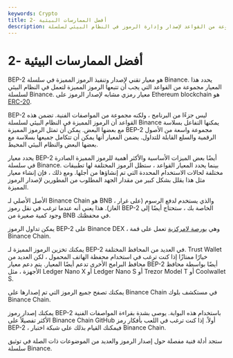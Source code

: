 ```yaml
---
keywords: Crypto
title: أفضل الممارسات البيئية -2
description: أفضل الممارسات البيئية -2. معيار تقني يحدد مجموعة من القواعد لإصدار وإدارة الرموز في النظام البيئي لسلسلة Binance.
---
```


# أفضل الممارسات البيئية -2
BEP-2 هو معيار تقني لإصدار وتنفيذ الرموز المميزة في سلسلة Binance. يحدد هذا المعيار مجموعة من القواعد التي يجب أن تتبعها الرموز المميزة لتعمل في النظام البيئي لسلسلة Binance. معيار رمزي مشابه لإصدار الرموز على Ethereum blockchain هو [ERC-20](/erc-20).

BEP-2 ليس جزءًا من البرنامج ، ولكنه مجموعة من المواصفات الفنية. تضمن هذه القواعد أن الرموز المميزة في النظام البيئي لسلسلة Binance يمكنها التفاعل بسلاسة مع بعضها البعض. يمكن أن تمثل الرموز المميزة BEP-2 مجموعة واسعة من الأصول الرقمية والسلع القابلة للتداول. يضمن المعيار أنها يمكن أن تتكامل جميعها بسلاسة مع بعضها البعض والنظام البيئي المحيط.

يحدد معيار BEP-2 أيضًا بعض الميزات الأساسية والأكثر أهمية للرموز المميزة الصادرة في سلسلة Binance. بينما يحدد المعيار القواعد ، ستظل الرموز المختلفة لها تطبيقات مختلفة لحالات الاستخدام المحددة التي تم إنشاؤها من أجلها. ومع ذلك ، فإن إنشاء معيار مثل هذا يقلل بشكل كبير من مقدار الجهد المطلوب من المطورين لإصدار الرموز المميزة.

الأصل الأصلي لـ Binance Chain هو BNB ، والذي يستخدم لدفع الرسوم (على غرار الغاز). هذا يعني أنه عندما ترغب في نقل رموز BEP-2 الخاصة بك ، ستحتاج أيضًا إلى وجود كمية صغيرة من BNB في محفظتك.

يمكن تداول الرموز BEP-2 على Binance DEX ، وهي [بورصة لامركزية](/decentralized-exchange) تعمل على قمة Binance Chain.

يمكنك تخزين الرموز المميزة لـ BEP-2 في العديد من المحافظ المختلفة. Trust Wallet خيارًا ممتازًا إذا كنت ترغب في استخدام محفظة الهاتف المحمول ، لكن العديد من محافظ البرامج الأخرى تدعم أيضًا المعيار. يتم دعم معيار BEP-2 أيضًا بواسطة محافظ الأجهزة ، مثل Ledger Nano X أو Ledger Nano S أو Trezor Model T أو Coolwallet S.

يمكنك تصفح جميع الرموز التي تم إصدارها على Binance Chain في مستكشف بلوك Binance Chain.

يمكنك إصدار رموز BEP-2 باستخدام هذه البوابة. يوصى بشدة بقراءة المواصفات الفنية الأكثر تفصيلاً على Binance Chain GitHub أولاً. إذا كنت ترغب في اللعب بأفكار رمز BEP-2 ، فيمكنك القيام بذلك على شبكة اختبار Binance Chain.

ستجد أدلة فنية مفصلة حول إصدار الرموز والعديد من الموضوعات ذات الصلة في توثيق سلسلة Binance.

